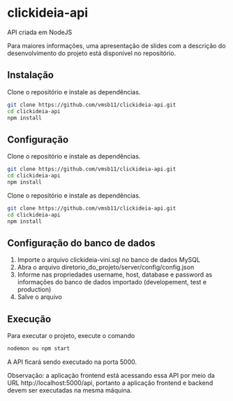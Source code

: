 # clickideia-api

API criada em NodeJS

Para maiores informações, uma apresentação de slides com a descrição do desenvolvimento do projeto está disponível no repositório.

## Instalação

Clone o repositório e instale as dependências.

```bash
git clone https://github.com/vmsb11/clickideia-api.git
cd clickideia-api
npm install
```

## Configuração

Clone o repositório e instale as dependências.

```bash
git clone https://github.com/vmsb11/clickideia-api.git
cd clickideia-api
npm install
```

Clone o repositório e instale as dependências.

```bash
git clone https://github.com/vmsb11/clickideia-api.git
cd clickideia-api
npm install
```

## Configuração do banco de dados

1) Importe o arquivo clickideia-vini.sql no banco de dados MySQL
2) Abra o arquivo diretorio_do_projeto/server/config/config.json
3) Informe nas propriedades username, host, database e password as informações do banco de dados importado (developement, test e production)
4) Salve o arquivo


## Execução

Para executar o projeto, execute o comando

```bash
nodemon ou npm start
```

A API ficará sendo executado na porta 5000.

Observação: a aplicação frontend está acessando essa API por meio da URL http://localhost:5000/api, portanto a aplicação frontend e backend devem ser executadas na mesma máquina.
